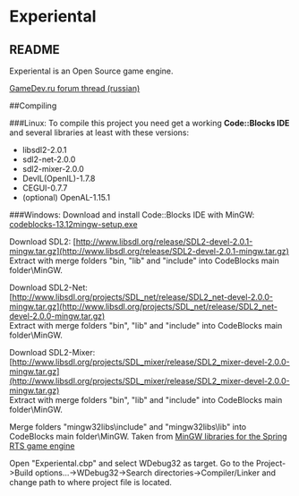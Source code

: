 Experiental
===========

README
------

Experiental is an Open Source game engine.

[GameDev.ru forum thread (russian)](http://www.gamedev.ru/projects/forum/?id=176799)

##Compiling

###Linux:
To compile this project you need get a working **Code::Blocks IDE** and several libraries at least with these versions:

* libsdl2-2.0.1
* sdl2-net-2.0.0
* sdl2-mixer-2.0.0
* DevIL(OpenIL)-1.7.8
* CEGUI-0.7.7
* (optional) OpenAL-1.15.1


###Windows:
Download and install Code::Blocks IDE with MinGW:
[codeblocks-13.12mingw-setup.exe](http://www.codeblocks.org/downloads/26#windows)

Download SDL2: [http://www.libsdl.org/release/SDL2-devel-2.0.1-mingw.tar.gz](http://www.libsdl.org/release/SDL2-devel-2.0.1-mingw.tar.gz)
<br>Extract with merge folders "bin, "lib" and "include" into CodeBlocks main folder\MinGW.

Download SDL2-Net: [http://www.libsdl.org/projects/SDL_net/release/SDL2_net-devel-2.0.0-mingw.tar.gz](http://www.libsdl.org/projects/SDL_net/release/SDL2_net-devel-2.0.0-mingw.tar.gz)
<br>Extract with merge folders "bin", "lib" and "include" into CodeBlocks main folder\MinGW.

Download SDL2-Mixer: [http://www.libsdl.org/projects/SDL_mixer/release/SDL2_mixer-devel-2.0.0-mingw.tar.gz](http://www.libsdl.org/projects/SDL_mixer/release/SDL2_mixer-devel-2.0.0-mingw.tar.gz)
<br>Extract with merge folders "bin", "lib" and "include" into CodeBlocks main folder\MinGW.

Merge folders "mingw32libs\include" and "mingw32libs\lib" into CodeBlocks main folder\MinGW. Taken from [MinGW libraries for the Spring RTS game engine](https://github.com/spring/mingwlibs)

Open "Experiental.cbp" and select WDebug32 as target. Go to the Project->Build options...->WDebug32->Search directories->Compiler/Linker and change path to where project file is located.